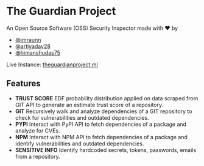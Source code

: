 # The Guardian Project

An Open Source Software (OSS) Security Inspector made with ❤️ by 
- [@imraunn](https://github.com/imraunn)
- [@artiyadav28](https://github.com/artiyadav28)
- [@himanshudas75](https://github.com/himanshudas75)

Live Instance: [theguardianproject.ml](http://theguardianproject.ml)

## Features
- **TRUST SCORE** 
    EDF probability distribution applied on data scraped from GIT API to generate an estimate trust score of a repository.
- **GIT** 
    Recursively walk and analyze dependencies of a GIT repository to check for vulnerabilities and outdated dependencies.
- **PYPI** 
    Interact with PyPI API to fetch dependencies of a package and analyze for CVEs.
- **NPM** 
    Interact with NPM API to fetch dependencies of a package and identify vulnerabilities and outdated dependencies.
- **SENSITIVE INFO** 
    Identify hardcoded secrets, tokens, passwords, emails from a repository.
